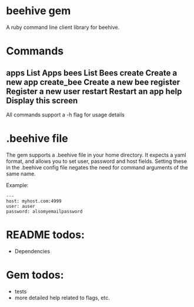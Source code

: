 beehive gem
===

A ruby command line client library for beehive.

Commands
===

apps                List Apps
bees                List Bees
create              Create a new app
create_bee          Create a new bee
register            Register a new user
restart             Restart an app
help                Display this screen
---------------------------------------
All commands support a -h flag for usage details


.beehive file
===

The gem supports a .beehive file in your home directory.
It expects a yaml format, and allows you to set user, password and
host fields.  Setting these in the .beehive config file negates the
need for command arguments of the same name.

Example:

    ---
    host: myhost.com:4999
    user: auser
    password: alsomyemailpassword


README todos:
===

* Dependencies

Gem todos:
===

* tests
* more detailed help related to flags, etc.

